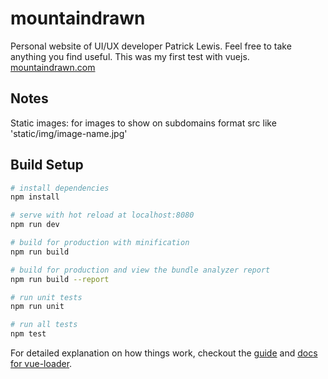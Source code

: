 # mountaindrawn

Personal website of UI/UX developer Patrick Lewis. Feel free to take anything you find useful. This was my first test with vuejs. [mountaindrawn.com](https://mountaindrawn.com)

## Notes

Static images: for images to show on subdomains format src like 'static/img/image-name.jpg'

## Build Setup

``` bash
# install dependencies
npm install

# serve with hot reload at localhost:8080
npm run dev

# build for production with minification
npm run build

# build for production and view the bundle analyzer report
npm run build --report

# run unit tests
npm run unit

# run all tests
npm test
```

For detailed explanation on how things work, checkout the [guide](http://vuejs-templates.github.io/webpack/) and [docs for vue-loader](http://vuejs.github.io/vue-loader).
